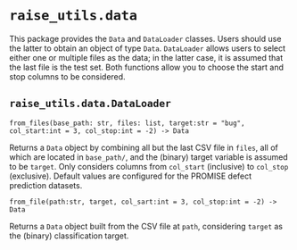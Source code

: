# `raise_utils.data`

This package provides the `Data` and `DataLoader` classes. Users should use the latter to obtain an object of type `Data`. `DataLoader` allows users to select either one or multiple files as the data; in the latter case, it is assumed that the last file is the test set. Both functions allow you to choose the start and stop columns to be considered.

## `raise_utils.data.DataLoader`

`from_files(base_path: str, files: list, target:str = "bug", col_start:int = 3, col_stop:int = -2) -> Data`

Returns a `Data` object by combining all but the last CSV file in `files`, all of which are located in `base_path/`, and the (binary) target variable is assumed to be `target`. Only considers columns from `col_start` (inclusive) to `col_stop` (exclusive). Default values are configured for the PROMISE defect prediction datasets.

`from_file(path:str, target, col_sart:int = 3, col_stop:int = -2) -> Data`

Returns a `Data` object built from the CSV file at `path`, considering `target` as the (binary) classification target.
